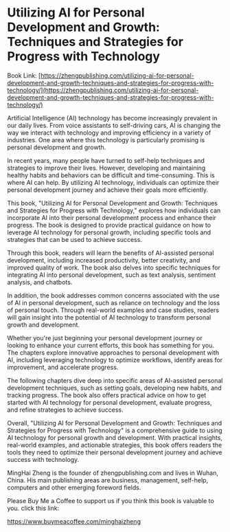 # Utilizing AI for Personal Development and Growth: Techniques and Strategies for Progress with Technology

Book Link: [https://zhengpublishing.com/utilizing-ai-for-personal-development-and-growth-techniques-and-strategies-for-progress-with-technology/](https://zhengpublishing.com/utilizing-ai-for-personal-development-and-growth-techniques-and-strategies-for-progress-with-technology/)

Artificial Intelligence (AI) technology has become increasingly prevalent in our daily lives. From voice assistants to self-driving cars, AI is changing the way we interact with technology and improving efficiency in a variety of industries. One area where this technology is particularly promising is personal development and growth.

In recent years, many people have turned to self-help techniques and strategies to improve their lives. However, developing and maintaining healthy habits and behaviors can be difficult and time-consuming. This is where AI can help. By utilizing AI technology, individuals can optimize their personal development journey and achieve their goals more efficiently.

This book, "Utilizing AI for Personal Development and Growth: Techniques and Strategies for Progress with Technology," explores how individuals can incorporate AI into their personal development process and enhance their progress. The book is designed to provide practical guidance on how to leverage AI technology for personal growth, including specific tools and strategies that can be used to achieve success.

Through this book, readers will learn the benefits of AI-assisted personal development, including increased productivity, better creativity, and improved quality of work. The book also delves into specific techniques for integrating AI into personal development, such as text analysis, sentiment analysis, and chatbots.

In addition, the book addresses common concerns associated with the use of AI in personal development, such as reliance on technology and the loss of personal touch. Through real-world examples and case studies, readers will gain insight into the potential of AI technology to transform personal growth and development.

Whether you're just beginning your personal development journey or looking to enhance your current efforts, this book has something for you. The chapters explore innovative approaches to personal development with AI, including leveraging technology to optimize workflows, identify areas for improvement, and accelerate progress.

The following chapters dive deep into specific areas of AI-assisted personal development techniques, such as setting goals, developing new habits, and tracking progress. The book also offers practical advice on how to get started with AI technology for personal development, evaluate progress, and refine strategies to achieve success.

Overall, "Utilizing AI for Personal Development and Growth: Techniques and Strategies for Progress with Technology" is a comprehensive guide to using AI technology for personal growth and development. With practical insights, real-world examples, and actionable strategies, this book offers readers the tools they need to optimize their personal development journey and achieve success with technology.

MingHai Zheng is the founder of zhengpublishing.com and lives in Wuhan, China. His main publishing areas are business, management, self-help, computers and other emerging foreword fields.

Please Buy Me a Coffee to support us if you think this book is valuable to you. click this link:

https://www.buymeacoffee.com/minghaizheng
